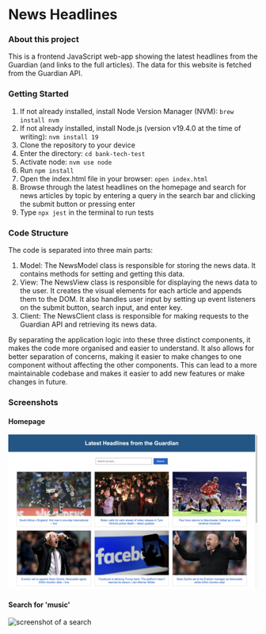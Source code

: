 # News Headlines

### About this project
This is a frontend JavaScript web-app showing the latest headlines from the Guardian (and links to the full articles). The data for this website is fetched from the Guardian API.

### Getting Started
1. If not already installed, install Node Version Manager (NVM): ```brew install nvm```
2. If not already installed, install Node.js (version v19.4.0 at the time of writing): ```nvm install 19```
3. Clone the repository to your device
4. Enter the directory: ```cd bank-tech-test```
5. Activate node: ```nvm use node```
4. Run ```npm install```
5. Open the index.html file in your browser: ```open index.html```
6. Browse through the latest headlines on the homepage and search for news articles by topic by entering a query in the search bar and clicking the submit button or pressing enter
7. Type ```npx jest``` in the terminal to run tests

### Code Structure

The code is separated into three main parts:

1. Model: The NewsModel class is responsible for storing the news data. It contains methods for setting and getting this data.
2. View: The NewsView class is responsible for displaying the news data to the user. It creates the visual elements for each article and appends them to the DOM. It also handles user input by setting up event listeners on the submit button, search input, and enter key.
3. Client: The NewsClient class is responsible for making requests to the Guardian API and retrieving its news data.

By separating the application logic into these three distinct components, it makes the code more organised and easier to understand. It also allows for better separation of concerns, making it easier to make changes to one component without affecting the other components. This can lead to a more maintainable codebase and makes it easier to add new features or make changes in future.

### Screenshots

#### Homepage

![screenshot of the homepage](./screenshots/homepage.png)

#### Search for 'music'

![screenshot of a search](./screenshots/search.png)
